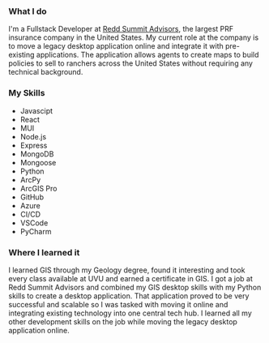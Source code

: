 ### What I do
I'm a Fullstack Developer at [Redd Summit Advisors](https://www.reddsummit.com/), the largest PRF insurance company in the United States. My current role at the company is to move a legacy desktop application online and integrate it with pre-existing applications. The application allows agents to create maps to build policies to sell to ranchers across the United States without requiring any technical background.

### My Skills
- Javascipt
- React
- MUI
- Node.js
- Express
- MongoDB
- Mongoose
- Python
- ArcPy
- ArcGIS Pro
- GitHub
- Azure 
- CI/CD
- VSCode
- PyCharm

### Where I learned it
I learned GIS through my Geology degree, found it interesting and took every class available at UVU and earned a certificate in GIS. I got a job at Redd Summit Advisors and combined my GIS desktop skills with my Python skills to create a desktop application. That application proved to be very successful and scalable so I was tasked with moving it online and integrating existing technology into one central tech hub. I learned all my other development skills on the job while moving the legacy desktop application online.
